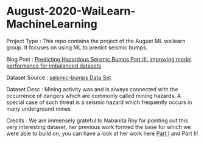 # August-2020-WaiLearn-MachineLearning
Project Type : This repo contains the project of the August ML wailearn group. It focuses on using ML to predict seismic bumps.

Blog Post : [Predicting Hazardous Seismic Bumps Part III: improving model performance for imbalanced datasets](https://medium.com/womeninai/predicting-hazardous-seismic-bumps-part-iii-improving-model-performance-for-imbalanced-datasets-88fa64b4d622)

Dataset Source : [seismic-bumps Data Set](https://archive.ics.uci.edu/ml/datasets/seismic-bumps)

Dataset Desc : Mining activity was and is always connected with the occurrence of dangers which are commonly called
mining hazards. A special case of such threat is a seismic hazard which frequently occurs in many
underground mines

Credits : We are immensely grateful to Nabanita Roy for pointing out this very interesting dataset, her previous work formed the base for which we were able to build on, you can have a look at her work here [Part I](https://towardsdatascience.com/predicting-hazardous-seismic-bumps-using-supervised-classification-algorithms-part-i-2c5d21f379bc) and Part II!
